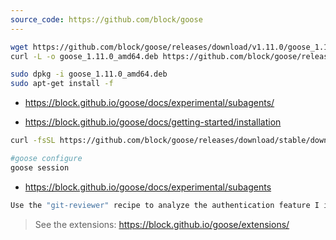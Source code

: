 ```yaml
---
source_code: https://github.com/block/goose
---
```


```sh
wget https://github.com/block/goose/releases/download/v1.11.0/goose_1.11.0_amd64.deb
curl -L -o goose_1.11.0_amd64.deb https://github.com/block/goose/releases/download/v1.11.0/goose_1.11.0_amd64.deb

sudo dpkg -i goose_1.11.0_amd64.deb
sudo apt-get install -f
```

* https://block.github.io/goose/docs/experimental/subagents/


* https://block.github.io/goose/docs/getting-started/installation

```sh
curl -fsSL https://github.com/block/goose/releases/download/stable/download_cli.sh | bash

#goose configure
goose session
```

* https://block.github.io/goose/docs/experimental/subagents

```sh
Use the "git-reviewer" recipe to analyze the authentication feature I implemented
```

> See the extensions: https://block.github.io/goose/extensions/